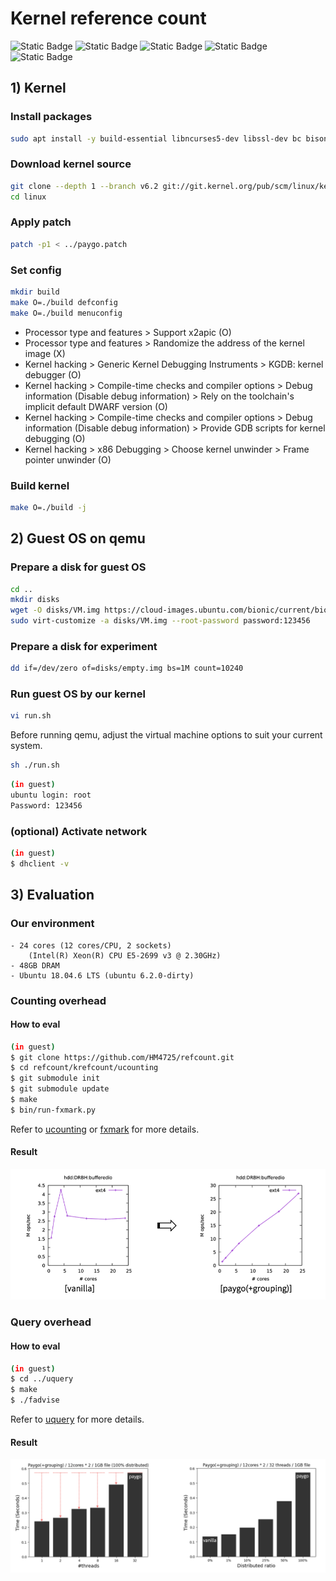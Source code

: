 # Kernel reference count
![Static Badge](https://img.shields.io/badge/arch-x86__64-3673AC)
![Static Badge](https://img.shields.io/badge/ubuntu-18.04.6-DD4814)
![Static Badge](https://img.shields.io/badge/linux-6.2.0-F7D04C)
![Static Badge](https://img.shields.io/badge/gcc-11.4.0-F7D1B0)
![Static Badge](https://img.shields.io/badge/qemu__kvm-6.2.0-080808)

## 1) Kernel
### Install packages
```sh
sudo apt install -y build-essential libncurses5-dev libssl-dev bc bison flex libelf-dev qemu-kvm qemu virt-manager virt-viewer libvirt-bin libguestfs-tools
```
### Download kernel source
```sh
git clone --depth 1 --branch v6.2 git://git.kernel.org/pub/scm/linux/kernel/git/torvalds/linux.git
cd linux
```
### Apply patch
```sh
patch -p1 < ../paygo.patch
```
### Set config
```sh
mkdir build
make O=./build defconfig
make O=./build menuconfig
```
- Processor type and features > Support x2apic (O)
- Processor type and features > Randomize the address of the kernel image (X)
- Kernel hacking > Generic Kernel Debugging Instruments > KGDB: kernel debugger (O)
- Kernel hacking > Compile-time checks and compiler options > Debug information (Disable debug information) > Rely on the toolchain's implicit default DWARF version (O)
- Kernel hacking > Compile-time checks and compiler options > Debug information (Disable debug information) > Provide GDB scripts for kernel debugging (O)
- Kernel hacking > x86 Debugging > Choose kernel unwinder > Frame pointer unwinder (O)

### Build kernel
```sh
make O=./build -j
```

## 2) Guest OS on qemu
### Prepare a disk for guest OS
```sh
cd ..
mkdir disks
wget -O disks/VM.img https://cloud-images.ubuntu.com/bionic/current/bionic-server-cloudimg-amd64.img
sudo virt-customize -a disks/VM.img --root-password password:123456
```
### Prepare a disk for experiment
```sh
dd if=/dev/zero of=disks/empty.img bs=1M count=10240
```
### Run guest OS by our kernel
```sh
vi run.sh
```
Before running qemu, adjust the virtual machine options to suit your current system.
```sh
sh ./run.sh
```
```sh
(in guest)
ubuntu login: root
Password: 123456
```

### (optional) Activate network
```sh
(in guest)
$ dhclient -v
```

## 3) Evaluation
### Our environment
```
- 24 cores (12 cores/CPU, 2 sockets)
    (Intel(R) Xeon(R) CPU E5-2699 v3 @ 2.30GHz)
- 48GB DRAM
- Ubuntu 18.04.6 LTS (ubuntu 6.2.0-dirty)
```
### Counting overhead
#### How to eval
```sh
(in guest)
$ git clone https://github.com/HM4725/refcount.git
$ cd refcount/krefcount/ucounting
$ git submodule init
$ git submodule update
$ make
$ bin/run-fxmark.py
```
Refer to [ucounting](https://github.com/HM4725/fxmark/tree/0ace397a309243d3e648a4833118b278c08313d7) or [fxmark](https://github.com/sslab-gatech/fxmark) for more details.
#### Result
![ucounting-result](./img/ucounting.png)

### Query overhead
#### How to eval
```sh
(in guest)
$ cd ../uquery
$ make
$ ./fadvise
```
Refer to [uquery](./uquery/README.md) for more details.
#### Result
![uquery-result](./img/uquery.png)
